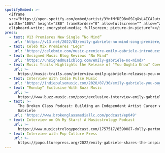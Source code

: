 ```yaml
---
spotifyEmbed: >-
  <iframe
  src="https://open.spotify.com/embed/artist/3YnfMfDE98v0SCqXsL4ICA?utm_source=generator"
  width="100%" height="380" frameBorder="0" allowfullscreen="" allow="autoplay;
  clipboard-write; encrypted-media; fullscreen; picture-in-picture"></iframe>
press:
  - text: V13 Premieres New Single “No Mind”
    url: 'https://v13.net/2022/03/emily-gabriele-no-mind-song-premiere/'
  - text: Celeb Mix Premieres "Legs"
    url: 'https://celebmix.com/music-premiere-emily-gabriele-introduces-superb-legs/'
  - text: Unsigned Music Blog Reviews "No Mind"
    url: 'https://unsignedmusicblog.com/emily-gabriele-no-mind/'
  - text: Music Trails Highlights the Release of "You Oughta Know" Cover
    url: >-
      https://music-trails.com/interview-emily-gabriele-releases-you-oughta-know-cover/
  - text: Interview With Indie Pulse Music
    url: 'https://indiepulsemusic.com/2020/07/30/emily-gabriele-you-oughta-know/'
  - text: “Monday” Exclusive With Buzz Music
    url: >-
      https://www.buzz-music.com/post/exclusive-interview-emily-gabriele-dives-deep-into-her-latest-release-monday
  - text: >-
      The Broken Glass Podcast: Building an Independent Artist Career with Emily
      Gabriele
    url: 'https://www.brokenglassmediallc.com/podcast/ep049'
  - text: Interview on Oh My Stars! A Musicstrology Podcast
    url: >-
      https://www.musicstrologypodcast.com/1757517/8590087-dolly-parton-and-kurt-cobain-with-emily-gabriele-and-nick-rauch
  - text: Interview with Pop Culture Press
    url: >-
      https://popculturepress.org/2022/emily-gabriele-shares-the-inspiring-personal-story-of-her-debut-album/
---
```


